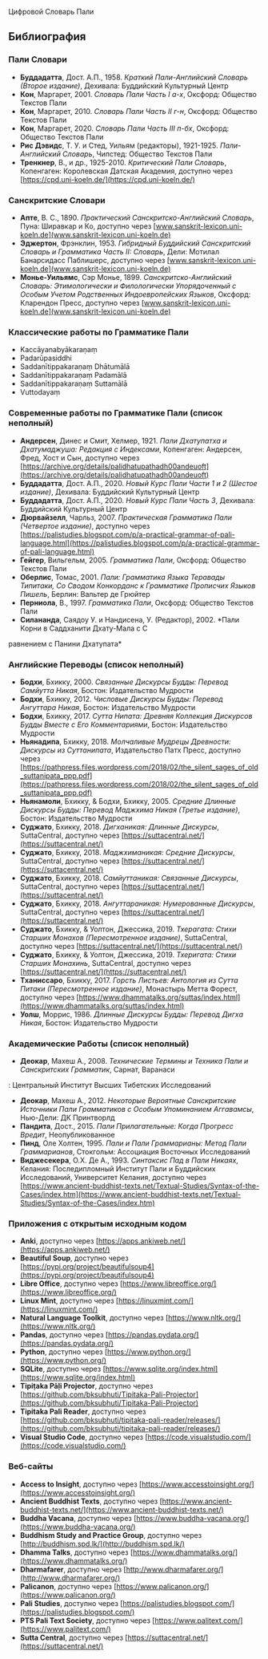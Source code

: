 Цифровой Словарь Пали

## Библиография

### Пали Словари

- **Буддадатта**, Дост. А.П., 1958. *Краткий Пали-Английский Словарь (Второе издание)*, Дехивала: Буддийский Культурный Центр
- **Кон**, Маргарет, 2001. *Словарь Пали Часть I а-х*, Оксфорд: Общество Текстов Пали
- **Кон**, Маргарет, 2010. *Словарь Пали Часть II г-н*, Оксфорд: Общество Текстов Пали
- **Кон**, Маргарет, 2020. *Словарь Пали Часть III п-бх*, Оксфорд: Общество Текстов Пали
- **Рис Дэвидс**, Т. У. и Стед, Уильям (редакторы), 1921-1925. *Пали-Английский Словарь*, Чипстед: Общество Текстов Пали
- **Тренкнер**, В., и др., 1925-2010. *Критический Пали Словарь*, Копенгаген: Королевская Датская Академия, доступно через [https://cpd.uni-koeln.de/](https://cpd.uni-koeln.de/)

### Санскритские Словари

- **Апте**, В. С., 1890. *Практический Санскритско-Английский Словарь*, Пуна: Ширавкар и Ко, доступно через [www.sanskrit-lexicon.uni-koeln.de](www.sanskrit-lexicon.uni-koeln.de)
- **Эджертон**, Фрэнклин, 1953. *Гибридный Буддийский Санскритский Словарь и Грамматика Часть II: Словарь*, Дели: Мотилал Банарсидасс Паблишерс, доступно через [www.sanskrit-lexicon.uni-koeln.de](www.sanskrit-lexicon.uni-koeln.de)
- **Монье-Уильямс**, Сэр Монье, 1899. *Санскритско-Английский Словарь: Этимологически и Филологически Упорядоченный с Особым Учетом Родственных Индоевропейских Языков*, Оксфорд: Кларендон Пресс, доступно через [www.sanskrit-lexicon.uni-koeln.de](www.sanskrit-lexicon.uni-koeln.de)

### Классические работы по Грамматике Пали

- Kaccāyanabyākaraṇaṃ
- Padarūpasiddhi
- Saddanītippakaraṇaṃ Dhātumālā
- Saddanītippakaraṇaṃ Padamālā
- Saddanītippakaraṇaṃ Suttamālā
- Vuttodayaṃ

### Современные работы по Грамматике Пали (список неполный)

- **Андерсен**, Динес и Смит, Хелмер, 1921. *Пали Дхатупатха и Дхатумаджуша: Редакция с Индексами*, Копенгаген: Андерсен, Фред, Хост и Сын, доступно через [https://archive.org/details/palidhatupathadh00andeuoft](https://archive.org/details/palidhatupathadh00andeuoft)
- **Буддадатта**, Дост. А.П., 2020. *Новый Курс Пали Части 1 и 2 (Шестое издание)*, Дехивала: Буддийский Культурный Центр
- **Буддадатта**, Дост. А.П., 2020. *Новый Курс Пали Часть 3*, Дехивала: Буддийский Культурный Центр
- **Дюрвайзелл**, Чарльз, 2007. *Практическая Грамматика Пали (Четвертое издание)*, доступно через [https://palistudies.blogspot.com/p/a-practical-grammar-of-pali-language.html](https://palistudies.blogspot.com/p/a-practical-grammar-of-pali-language.html)
- **Гейгер**, Вильгельм, 2005. *Грамматика Пали*, Оксфорд: Общество Текстов Пали
- **Оберлис**, Томас, 2001. *Пали: Грамматика Языка Теравады Типитаки, Со Сводом Конкорданс к Грамматике Прописчих Языков Пишель*, Берлин: Вальтер де Грюйтер
- **Перниола**, В., 1997. *Грамматика Пали*, Оксфорд: Общество Текстов Пали
- **Силананда**, Саядоу У. и Нандисена, У. (Редактор), 2002. *Пали Корни в Саддханити Дхату-Мала с С

равнением с Панини Дхатупата*

### Английские Переводы (список неполный)

- **Бодхи**, Бхикку, 2000. *Связанные Дискурсы Будды: Перевод Самйутта Никая*, Бостон: Издательство Мудрости
- **Бодхи**, Бхикку, 2012. *Числовые Дискурсы Будды: Перевод Ангуттара Никая*, Бостон: Издательство Мудрости
- **Бодхи**, Бхикку, 2017. *Сутта Нипата: Древняя Коллекция Дискурсов Будды Вместе с Его Комментариями*, Бостон: Издательство Мудрости
- **Ньянадипа**, Бхикку, 2018. *Молчаливые Мудрецы Древности: Дискурсы из Суттанипата*, Издательство Патх Пресс, доступно через [https://pathpress.files.wordpress.com/2018/02/the_silent_sages_of_old_suttanipata_ppp.pdf](https://pathpress.files.wordpress.com/2018/02/the_silent_sages_of_old_suttanipata_ppp.pdf)
- **Ньянамоли**, Бхикку, & Бодхи, Бхикку, 2005. *Средние Длинные Дискурсы Будды: Перевод Маджхима Никая (Третье издание)*, Бостон: Издательство Мудрости
- **Суджато**, Бхикку, 2018. *Дигханикая: Длинные Дискурсы*, SuttaCentral, доступно через [https://suttacentral.net/](https://suttacentral.net/)
- **Суджато**, Бхикку, 2018. *Маджхиманикая: Средние Дискурсы*, SuttaCentral, доступно через [https://suttacentral.net/](https://suttacentral.net/)
- **Суджато**, Бхикку, 2018. *Самйуттаникая: Связанные Дискурсы*, SuttaCentral, доступно через [https://suttacentral.net/](https://suttacentral.net/)
- **Суджато**, Бхикку, 2018. *Ангуттараникая: Нумерованные Дискурсы*, SuttaCentral, доступно через [https://suttacentral.net/](https://suttacentral.net/)
- **Суджато**, Бхикку, & Уолтон, Джессика, 2019. *Тхерагата: Стихи Старших Монахов (Пересмотренное издание)*, SuttaCentral, доступно через [https://suttacentral.net/](https://suttacentral.net/)
- **Суджато**, Бхикку, & Уолтон, Джессика, 2019. *Тхеригата: Стихи Старших Монахинь*, SuttaCentral, доступно через [https://suttacentral.net/](https://suttacentral.net/)
- **Тханиссаро**, Бхикку, 2017. *Горсть Листьев: Антология из Сутта Питаки (Пересмотренное издание)*, Монастырь Метта Форест, доступно через [https://www.dhammatalks.org/suttas/index.html](https://www.dhammatalks.org/suttas/index.html)
- **Уолш**, Моррис, 1986. *Длинные Дискурсы Будды: Перевод Дигха Никая*, Бостон: Издательство Мудрости

### Академические Работы (список неполный)

- **Деокар**, Махеш А., 2008. *Технические Термины и Техника Пали и Санскритских Грамматик*, Сарнат, Варанаси

: Центральный Институт Высших Тибетских Исследований
- **Деокар**, Махеш А., 2012. *Некоторые Вероятные Санскритские Источники Пали Грамматиков с Особым Упоминанием Аггавамсы*, Нью-Дели: ДК Принтворлд
- **Пандита**, Дост., 2015. *Пали Прилагательные: Когда Прогресс Вредит*, Неопубликованное
- **Пинд**, Оле Холтен, 1995. *Пали и Пали Граммарианы: Метод Пали Граммарианов*, Стокгольм: Ассоциация Восточных Исследований
- **Виджесекера**, О.Х. Де А., 1993. *Синтаксис Пад в Пали Никаях*, Келания: Последипломный Институт Пали и Буддийских Исследований, Университет Келания, доступно через [https://www.ancient-buddhist-texts.net/Textual-Studies/Syntax-of-the-Cases/index.htm](https://www.ancient-buddhist-texts.net/Textual-Studies/Syntax-of-the-Cases/index.htm)

### Приложения с открытым исходным кодом

- **Anki**, доступно через [https://apps.ankiweb.net/](https://apps.ankiweb.net/)
- **Beautiful Soup**, доступно через [https://pypi.org/project/beautifulsoup4](https://pypi.org/project/beautifulsoup4)
- **Libre Office**, доступно через [https://www.libreoffice.org/](https://www.libreoffice.org/)
- **Linux Mint**, доступно через [https://linuxmint.com/](https://linuxmint.com/)
- **Natural Language Toolkit**, доступно через [https://www.nltk.org/](https://www.nltk.org/)
- **Pandas**, доступно через [https://pandas.pydata.org/](https://pandas.pydata.org/)
- **Python**, доступно через [https://www.python.org/](https://www.python.org/)
- **SQLite**, доступно через [https://www.sqlite.org/index.html](https://www.sqlite.org/index.html)
- **Tipiṭaka Pāḷi Projector**, доступно через [https://github.com/bksubhuti/Tipitaka-Pali-Projector](https://github.com/bksubhuti/Tipitaka-Pali-Projector)
- **Tipitaka Pali Reader**, доступно через [https://github.com/bksubhuti/tipitaka-pali-reader/releases/](https://github.com/bksubhuti/tipitaka-pali-reader/releases/)
- **Visual Studio Code**, доступно через [https://code.visualstudio.com/](https://code.visualstudio.com/)

### Веб-сайты

- **Access to Insight**, доступно через [https://www.accesstoinsight.org/](https://www.accesstoinsight.org/)
- **Ancient Buddhist Texts**, доступно через [https://www.ancient-buddhist-texts.net/](https://www.ancient-buddhist-texts.net/)
- **Buddha Vacana**, доступно через [https://www.buddha-vacana.org/](https://www.buddha-vacana.org/)
- **Buddhism Study and Practice Group**, доступно через [http://buddhism.spd.lk/](http://buddhism.spd.lk/)
- **Dhamma Talks**, доступно через [https://www.dhammatalks.org/](https://www.dhammatalks.org/)
- **Dharmafarer**, доступно через [http://www.dharmafarer.org/](http://www.dharmafarer.org/)
- **Palicanon**, доступно через [https://www.palicanon.org/](https://www.palicanon.org/)
- **Pali Studies**, доступно через [https://palistudies.blogspot.com/](https://palistudies.blogspot.com/)
- **PTS Pali Text Society**, доступно через [https://www.palitext.com/](https://www.palitext.com/)
- **Sutta Central**, доступно через [https://suttacentral.net/](https://suttacentral.net/)

